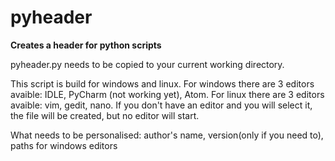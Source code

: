 # pyheader
<b>Creates a header for python scripts</b>

pyheader.py needs to be copied to your current working directory.

This script is build for windows and linux.
For windows there are 3 editors avaible: IDLE, PyCharm (not working yet), Atom.
For linux there are 3 editors avaible: vim, gedit, nano.
If you don't have an editor and you will select it, the file will be created, but no editor will start.

What needs to be personalised: author's name, version(only if you need to), paths for windows editors
